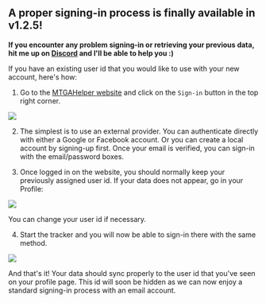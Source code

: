 ## A proper signing-in process is finally available in v1.2.5!

**If you encounter any problem signing-in or retrieving your previous data, hit me up on [Discord](https://discord.gg/GTd3RMd) and I'll be able to help you :)**

If you have an existing user id that you would like to use with your new account, here's how:

1. Go to the [MTGAHelper website](https://mtgahelper.com) and click on the `Sign-in` button in the top right corner.

<img src="https://i.imgur.com/7ZQ2QAx.png" />

2. The simplest is to use an external provider. You can authenticate directly with either a Google or Facebook account. 
Or you can create a local account by signing-up first. Once your email is verified, you can sign-in with the email/password boxes.

3. Once logged in on the website, you should normally keep your previously assigned user id. If your data does not appear, go in your Profile:

<img src="https://i.imgur.com/yGRihzM.png" />

You can change your user id if necessary.

4. Start the tracker and you will now be able to sign-in there with the same method.

<img src="https://i.imgur.com/7xvnp9R.png" />

And that's it! Your data should sync properly to the user id that you've seen on your profile page. This id will soon be hidden as we can now enjoy a standard signing-in process with an email account.
